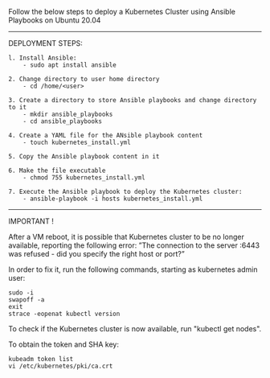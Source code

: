 Follow the below steps to deploy a Kubernetes Cluster using Ansible Playbooks on Ubuntu 20.04

_____________________________________________________________________________________________________________________________________________________________________________________________________________________________________________________________________

DEPLOYMENT STEPS:

    l. Install Ansible:
        - sudo apt install ansible

    2. Change directory to user home directory
        - cd /home/<user>
     
    3. Create a directory to store Ansible playbooks and change directory to it
        - mkdir ansible_playbooks
        - cd ansible_playbooks
     
    4. Create a YAML file for the ANsible playbook content
        - touch kubernetes_install.yml
     
    5. Copy the Ansible playbook content in it
        
    6. Make the file executable
        - chmod 755 kubernetes_install.yml
	
    7. Execute the Ansible playbook to deploy the Kubernetes cluster:
        - ansible-playbook -i hosts kubernetes_install.yml
_____________________________________________________________________________________________________________________________________________________________________________________________________________________________________________________________________


IMPORTANT !

After a VM reboot, it is possible that Kubernetes cluster to be no longer available, reporting the following error:
	”The connection to the server <node>:6443 was refused - did you specify the right host or port?”

 In order to fix it, run the following commands, starting as kubernetes admin user:
 
    sudo -i
    swapoff -a
    exit
    strace -eopenat kubectl version

To check if the Kubernetes cluster is now available, run "kubectl get nodes".

To obtain the token and SHA key:

    kubeadm token list
    vi /etc/kubernetes/pki/ca.crt
